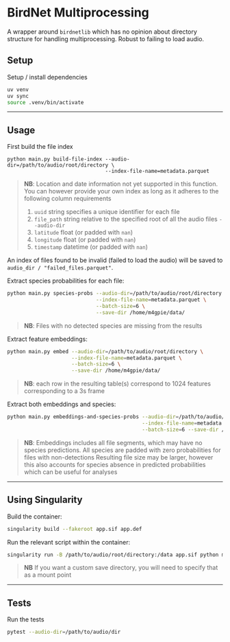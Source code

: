 # BirdNet Multiprocessing
A wrapper around `birdnetlib` which has no opinion about directory structure for handling multiprocessing. Robust to failing to load audio.

## Setup
Setup / install dependencies

```sh
uv venv
uv sync
source .venv/bin/activate
```

---

## Usage
First build the file index
```
python main.py build-file-index --audio-dir=/path/to/audio/root/directory \
                                --index-file-name=metadata.parquet
```
> **NB**: Location and date information not yet supported in this function. You can however provide your own index as long as it adheres to the following column requirements
> 1. `uuid` string specifies a unique identifier for each file
> 2. `file_path` string relative to the specified root of all the audio files `--audio-dir`
> 3. `latitude` float (or padded with `nan`)
> 4. `longitude` float (or padded with `nan`)
> 5. `timestamp` datetime (or padded with `nan`)

An index of files found to be invalid (failed to load the audio) will be saved to `audio_dir / "failed_files.parquet"`.

Extract species probabilities for each file:
```sh
python main.py species-probs --audio-dir=/path/to/audio/root/directory \
                             --index-file-name=metadata.parquet \
                             --batch-size=6 \
                             --save-dir /home/m4gpie/data/
```
> **NB**: Files with no detected species are missing from the results

Extract feature embeddings:
```sh
python main.py embed --audio-dir=/path/to/audio/root/directory \
                     --index-file-name=metadata.parquet \
                     --batch-size=6 \
                     --save-dir /home/m4gpie/data/
```
> **NB**: each row in the resulting table(s) correspond to 1024 features corresponding to a 3s frame

Extract both embeddings and species:
```sh
python main.py embeddings-and-species-probs --audio-dir=/path/to/audio/root/directory \
                                            --index-file-name=metadata.parquet \
                                            --batch-size=6 --save-dir /home/m4gpie/data/
```
> **NB**: Embeddings includes all file segments, which may have no species predictions. All species are padded with zero probabilities for files with non-detections
> Resulting file size may be larger, however this also accounts for species absence in predicted probabilities which can be useful for analyses

---

## Using Singularity
Build the container:
```sh
singularity build --fakeroot app.sif app.def
```

Run the relevant script within the container:
```sh
singularity run -B /path/to/audio/root/directory:/data app.sif python main.py species-probs --audio-dir=/data --batch-size=6 --save-dir=/data
```
> **NB** If you want a custom save directory, you will need to specify that as a mount point

---

## Tests
Run the tests

```sh
pytest --audio-dir=/path/to/audio/dir
```
